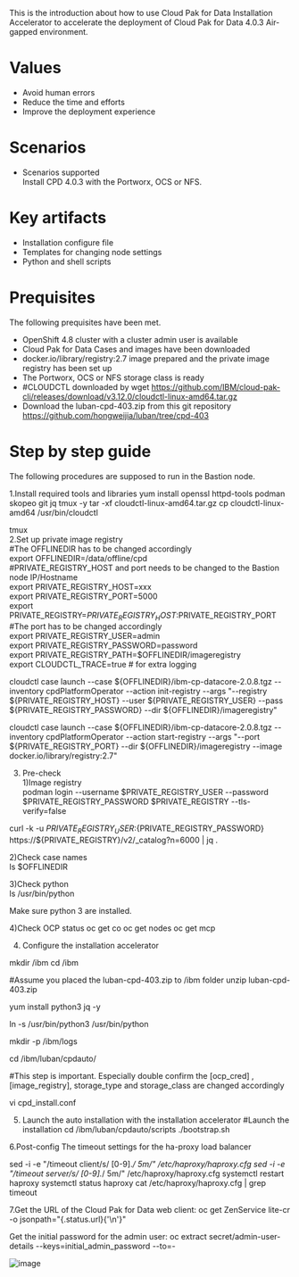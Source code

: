 This is the introduction about how to use Cloud Pak for Data Installation Accelerator to accelerate the deployment of Cloud Pak for Data 4.0.3 Air-gapped environment.

# Values
* Avoid human errors
* Reduce the time and efforts
* Improve the deployment experience 

# Scenarios
* Scenarios supported </br>
Install CPD 4.0.3 with the Portworx, OCS or NFS.

# Key artifacts
* Installation configure file
* Templates for changing node settings
* Python and shell scripts

# Prequisites
The following prequisites have been met.
* OpenShift 4.8 cluster with a cluster admin user is available
* Cloud Pak for Data Cases and images have been downloaded
* docker.io/library/registry:2.7 image prepared and the private image registry has been set up
* The Portworx, OCS or NFS storage class is ready
* #CLOUDCTL downloaded by wget https://github.com/IBM/cloud-pak-cli/releases/download/v3.12.0/cloudctl-linux-amd64.tar.gz
* Download the luban-cpd-403.zip from this git repository https://github.com/hongweijia/luban/tree/cpd-403

# Step by step guide
The following procedures are supposed to run in the Bastion node.

1.Install required tools and libraries
yum install openssl httpd-tools podman skopeo git jq tmux -y
tar -xf cloudctl-linux-amd64.tar.gz
cp cloudctl-linux-amd64 /usr/bin/cloudctl
 
tmux </br>
2.Set up private image registry </br>
#The OFFLINEDIR has to be changed accordingly </br>
export OFFLINEDIR=/data/offline/cpd </br>
#PRIVATE_REGISTRY_HOST  and port needs to be changed to the Bastion node IP/Hostname </br>
export PRIVATE_REGISTRY_HOST=xxx </br>
export PRIVATE_REGISTRY_PORT=5000 </br>
export PRIVATE_REGISTRY=$PRIVATE_REGISTRY_HOST:$PRIVATE_REGISTRY_PORT </br>
#The port has to be changed accordingly </br>
export PRIVATE_REGISTRY_USER=admin </br>
export PRIVATE_REGISTRY_PASSWORD=password </br>
export PRIVATE_REGISTRY_PATH=$OFFLINEDIR/imageregistry </br>
export CLOUDCTL_TRACE=true # for extra logging </br>

cloudctl case launch --case ${OFFLINEDIR}/ibm-cp-datacore-2.0.8.tgz --inventory cpdPlatformOperator --action init-registry --args "--registry ${PRIVATE_REGISTRY_HOST} --user ${PRIVATE_REGISTRY_USER} --pass ${PRIVATE_REGISTRY_PASSWORD} --dir ${OFFLINEDIR}/imageregistry" </br>

cloudctl case launch --case ${OFFLINEDIR}/ibm-cp-datacore-2.0.8.tgz --inventory cpdPlatformOperator --action start-registry --args "--port ${PRIVATE_REGISTRY_PORT} --dir ${OFFLINEDIR}/imageregistry --image docker.io/library/registry:2.7" </br>

3. Pre-check </br>
1)Image registry </br>
podman login --username $PRIVATE_REGISTRY_USER --password $PRIVATE_REGISTRY_PASSWORD $PRIVATE_REGISTRY --tls-verify=false </br>

curl -k -u ${PRIVATE_REGISTRY_USER}:${PRIVATE_REGISTRY_PASSWORD} https://${PRIVATE_REGISTRY}/v2/_catalog?n=6000 | jq . </br>

2)Check case names </br>
ls $OFFLINEDIR </br>

3)Check python </br>
ls /usr/bin/python </br>

Make sure  python 3 are installed.

4)Check OCP status
oc get co
oc get nodes
oc get mcp

4. Configure the installation accelerator

mkdir /ibm
cd /ibm

#Assume you placed the luban-cpd-403.zip to /ibm folder
unzip luban-cpd-403.zip
 
yum install python3 jq -y

ln -s /usr/bin/python3 /usr/bin/python

mkdir -p /ibm/logs

cd /ibm/luban/cpdauto/

#This step is important. 
Especially double confirm  the [ocp_cred] , [image_registry], storage_type and storage_class are changed accordingly

vi cpd_install.conf

5. Launch the auto installation with the installation accelerator
#Launch the installation
cd /ibm/luban/cpdauto/scripts
./bootstrap.sh

6.Post-config
The timeout settings for the ha-proxy load balancer

sed -i -e "/timeout client/s/ [0-9].*/ 5m/" /etc/haproxy/haproxy.cfg
sed -i -e "/timeout server/s/ [0-9].*/ 5m/" /etc/haproxy/haproxy.cfg
systemctl restart haproxy
systemctl status haproxy
cat /etc/haproxy/haproxy.cfg | grep timeout

7.Get the URL of the Cloud Pak for Data web client:
oc get ZenService lite-cr -o jsonpath="{.status.url}{'\n'}"
 
Get the initial password for the admin user:
oc extract secret/admin-user-details --keys=initial_admin_password --to=-

![image](https://user-images.githubusercontent.com/13843422/148342556-a17fc145-8e9a-410a-b384-99ad9ce5dfcb.png)
